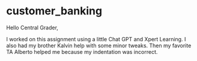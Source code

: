 # customer_banking
Hello Central Grader,

I worked on this assignment using a little Chat GPT and Xpert Learning. I also had my brother Kalvin help with some minor tweaks. Then my favorite TA Alberto helped me because my indentation was incorrect.

